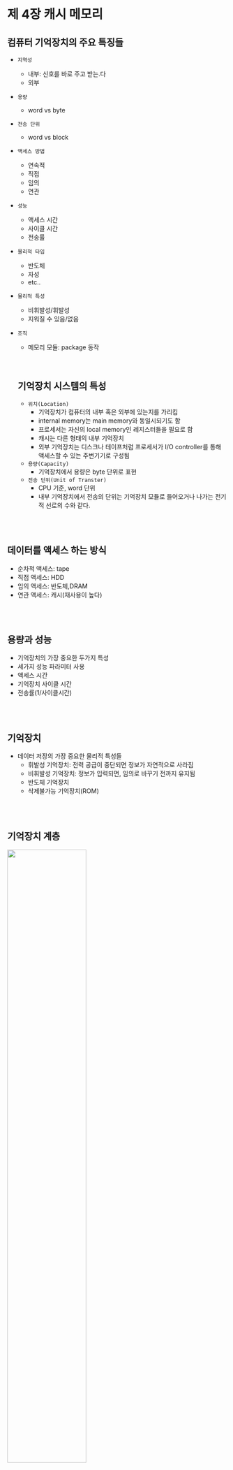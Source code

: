 # 제 4장 캐시 메모리

## 컴퓨터 기억장치의 주요 특징들

- `지역성`
  - 내부: 신호를 바로 주고 받는.다
  - 외부
- `용량`
  - word vs byte
- `전송 단위`
  - word vs block
- `액세스 방법`
  - 연속적
  - 직접
  - 임의
  - 연관
- `성능`
  - 액세스 시간
  - 사이클 시간
  - 전송률
- `물리적 타입`
  - 반도체
  - 자성
  - etc..
- `물리적 특성`
  - 비휘발성/휘발성
  - 지워질 수 있음/없음
- `조직`
  - 메모리 모듈: package 동작

  <br/>
  <br/>

  ## 기억장치 시스템의 특성

  - `위치(Location)`
    - 기억장치가 컴퓨터의 내부 혹은 외부에 있는지를 가리킴
    - internal memory는 main memory와 동일시되기도 함
    - 프로세서는 자신의 local memory인 레지스터들을 필요로 함
    - 캐시는 다른 형태의 내부 기억장치
    - 외부 기억장치는 디스크나 테이프처럼 프로세서가 I/O controller를 통해 액세스할 수 있는 주변기기로 구성됨
  - `용량(Capacity)`
    - 기억장치에서 용량은 byte 단위로 표현
  - `전송 단위(Unit of Transter)`
    - CPU 기준, word 단위
    - 내부 기억장치에서 전송의 단위는 기억장치 모듈로 들어오거나 나가는 전기적 선로의 수와 같다.
  
<br/>
<br/>

## 데이터를 액세스 하는 방식

- 순차적 액세스: tape
- 직접 액세스: HDD
- 임의 액세스: 반도체,DRAM
- 연관 액세스: 캐시(재사용이 높다)

<br/>
<br/>

## 용량과 성능

- 기억장치의 가장 중요한 두가지 특성
- 세가지 성능 파라미터 사용
 - 액세스 시간
 -  기억장치 사이클 시간
 -  전송률(1/사이클시간)

<br/>
<br/>

## 기억장치

- 데이터 저장의 가장 중요한 물리적 특성들
  - 휘발성 기억장치: 전력 공급이 중단되면 정보가 자연적으로 사라짐
  - 비휘발성 기억장치: 정보가 입력되면, 임의로 바꾸기 전까지 유지됨
  - 반도체 기억장치
  - 삭제불가능 기억장치(ROM)
 
<br/>
<br/>

## 기억장치 계층

<img width="60%" height="60%" src="https://github.com/ash9river/Computer-Organization-and-Architecture/assets/121378532/5f6887dc-050b-4050-8101-e221762bc0eb">

- Inboard memory(Internal)
  - `Registers`
    - CPU와 가까움
  - `Cache`
    - CPU와 Cache의 절반은 CPU 내부에 위치  
  - `Main Memory`
    - 삼성이나 SK에서 만드는 DDR/DRAM
- External: I/O module을 통해 Inboard memory와 상호연결
  - Outboard storage
  - Off-line storage(백업용)

<br/>
<br/>

## Memory

- 3 level: inboard vs outboard vs off-line
- Disk cache

### Performance of Two-Level Memory

<img width="60%" height="60%" src="https://github.com/ash9river/Computer-Organization-and-Architecture/assets/121378532/03f103d8-823a-4424-8144-bad7c346f7e2">

- $T_1$ : access time to level 1
- $T_2$ : access time to level 2
- $r$ : Hit ratio(The probability of being in the cache)

 Average access Time $$= r \times T_1 + (1-r) \times (T_1 + T_2) $$

- <details>
  <summary>캐시와 주 기억장치</summary>
  
![KakaoTalk_20231022_145355712](https://github.com/ash9river/Computer-Organization-and-Architecture/assets/121378532/6e01f9ee-1b27-4ae6-abe6-6ab22159c087)
![KakaoTalk_20231022_145355712_01](https://github.com/ash9river/Computer-Organization-and-Architecture/assets/121378532/e2b38fcd-4332-4669-960d-19d3a54fa2f6)
![KakaoTalk_20231022_145355712_02](https://github.com/ash9river/Computer-Organization-and-Architecture/assets/121378532/45bbb680-ac90-4319-a172-831da2de87ae)
![KakaoTalk_20231022_145355712_03](https://github.com/ash9river/Computer-Organization-and-Architecture/assets/121378532/2d7a98af-50cd-45cc-9cd6-7f85a64ed98a)
</details>

<br/>
<br/>

## 캐시 주소

- 도서관의 자유석 같은거
- CPU -> Cache 접근할 때, 물리적 주소(Main Memory의 실제 주소)를 사용하는지 혹은 가상의 주소(logical)를 쓰는지
- `가상 기억장치`
  -  주 기억장치 크기에 상관없이 논리적 관점으로 기억장치의 주소 지정
  -  하드웨어 기억장치 관리 유닛(MMU)이 각 가상 주솔르 주 기억장치 내의 물리적 주소로 변환

<br/>

### Physical address vs Logical address

<img src="https://github.com/ash9river/Computer-Organization-and-Architecture/assets/121378532/89b67c5b-33ce-4cbe-b20a-d346ded3f169" width="80%" height="80%">
<br/>
<br/>

## 사상 함수(Mapping Function)

- 캐시 라인의 수는 주 기억장치 블록의 수보다 적기 떄문에, 주 기억장치 블록을 캐시 라인으로 사상(mapping) 해주는 알고리즘 필요
- 직접 vs 연관 vs 세트연관

<br/>

## 직접 사상 (Direct Mapping)

- $i$ : 캐시의 라인 넘버
- $j$ : 메인 메모리의 블락 넘버
- $m$ : 캐시에 있는 라인의 수
- $i$ = $j$ % $m$
- 요약
  - CPU에서 발생시키는 주소 길이가 A이다.
  - 만약에 1 line = 4 word 이면, $2^2$ word 이므로 word bit = 2 bit이다
  - 전체 주소 A 중에 word 를 제외한 주소가 line 주소(s)가 된다
  - 1 line에 몇개의 word가 들어가냐에 따라 달라진다. 만약 1 line = 8 word이면, $2^3$ word 이므로 word bit = 3이다.
    - s = A - w
  - 주소길이 = s+w 비트
  - 메모리에서 접근 가능한 용량 $2^(s+w)$ word 혹은 byte.
  - 블록 크기(line) = $2^w$ word
  - 주 기억장치 내의 블록들의 수 = $2^s$
  - 캐시 내 라인들의 수 = m = $2^r$
  - 태그의 크기 = s-r 비트
    - CPU의 주소 길이 = 메인 메모리의 주소 길이 s+w
    - 메인 메모리의 line bit = s
    - 캐시의 line bit = r 
    - 식별을 위해 태그의 크기를 s - r
- 예시
  - 메인 메모리 전체 주소: 24비트
  - line 14 bits, word 2 bits ->tag 8 bits
  - word 2 bits -> 1 line = 4 words
  - line 14 bits -> 16K cache($2^4 \times 2^{10}$)
  - tag 8 bits = 2 Hexa
  - 4 bits = 1 Hexa

<br/>

### 빅팀 캐시

- 직접 사상 캐시에서 같은 line에 사상되는 두 개의 블록들로부터 word를 반복적으로 읽어야 한다면, 그 블록들은 반복적으로 swap되고 결과적으로 hit ratio 감소하게 되는 스레싱(thrashing) 현상 발생
- 휴지통 같은 개념

<br/>

## 완전 연관 캐시

- 다 불러온다~~~ \<under construction/>

## 세트 연관 사상

- 직접 사상 + 연관 사상
- 요약
  - k-way -> $2^n$ 개의 라인
  - $2^r$ line 구성
  - 세트당 line $2^n$ = k
  - 전체 세트의 수 = $2^r/2^n$ = $2^{r-n}$ = $2^d$ -> d 개의 세트 -> d bit
  - 태그 = s - d bit

<br/>
<br/>

## 교체 알고리즘

- 직접 사상에서는 임의의 블록이 들어갈 수 있는 라인이 하나뿐이기에 선택 불가
- 연관 & 세트-연관에서는 교체 알고리즘 필요

### 가장 널리 사용되고 있는 네가지 알고리즘

- `최소 최근 사용(Least Recently Used:LRU)`
  - 가장 효과적
  - 참조되지 않은 채로 가장 오래 있었던 블록을 교체
  - 구현의 단순성으로 가장 널리 사용됨
- `First-In-First-Out(FIFO)`
  - 캐시 내에 가장 오래 머물렀던 블록 교체
  - 라운드-로빈(Round Robin)이나 원형 버퍼 기법으로 쉽게 구현
- `최소 사용 빈도(Least Frequently Used:LFU)`
  - 가장 적게 참조된 블록 교체
  - 각 라인에 카운터를 두어 구현
- `임의(Random)`
  - 간단한 하드웨어로 구현 가능
  - 다른 알고리즘에 비해 약간의 성능 열화 발생

<br/>
<br/>

## 쓰기 정책(Write Policy)

- 언제 메인 메모리로 업데이트할거냐
- 문제점
  - 한개 이상의 장치들이 메인 메모리를 액세스 할 수 있다.
  - 캐시 무효화 발생
- 해결법
  - 원래의 블록이 변경된 적이 없다면 write out 하지도 않고 overwrite 해도 된다.
  - 적어도 한번 이상 쓰기가 수행된 적이 있다면, 새 블록을 가져오기 전에 캐시의 그 라인을 메모리의 블록에 씀으로써, 메인 메모리 갱신

<br/>

## Write Through and Write Back

- `Write Through`
  - 변경되면 바로 쓰기
  - 가장 간단함
  - 모든 쓰기 동작이 캐시만 아니라 메인 메모리도 동시에 이루어짐
  - 메모리 사용량이 많아져서 병목 현상 발생 가능
- `Write Back`
  - 사라질 때 쓰기
  - 메모리에 대해 쓰기 동작 최소화
  - 캐시 내 데이터만 갱신
  - 메인 메모리의 일부가 무효화됨
    - I/O 모듈에 의한 액세스는 캐시를 통함으로 해결
  - 회로가 복잡해지면 병목 현상 발생

<br/>
<br/>

## 라인 크기

- 블록 크기가 증가할수록 locality의 원리에 따라 처음에는 적중률(hit ratio) 증가
  - locality의 원리 : 적정 수준의 원리(과유불급이라 생각해도 됨) 
- 블록이 커지고, 교체되는 정보의 재사용률이 감소할수록 적중률 감소
- 블록이 커질수록 원하는 word가 아닌 word가 같이 읽어지먀, 사용될 가능성도 낮음
- Cache Size 16KB로 고정
  - 1 line = ? word -> line size = 8 B =>$2^3$
  - $\frac{16K}{8}$ = 2K line

<br/>
<br/>

## 다단계 캐시

- 다단계로 캐시 사용
  1. CPU 안의 캐시(on Chip Cache)
  2. 캐시를 여러단으로 두자

<br/>

## 통합 캐시(Unified Cache)와 분리 캐시(Split Cache)

- 분리 캐시가 보편화됨
  - 명령어 전용 캐시
  - 데이터 전용 캐시
  - 두 캐시는 모두 같은 단계에 존재하며, 전형적으로 두 개의 LI 캐시로 존재
- 통합 캐시의 장점
  - 더 높은 적중률
  - 명령어와 데이터 간의 균형 자동으로 유지
  - 단 한 개의 캐시만 설계하고 구현하면 됨
- L1에서는 분리 캐시, 더 높은 레벨에서는 통합 캐시로 가는 경향이 있음
-  분리 캐시의 장점
  - 명령어 인출/해독 유닛과 실행 유닛 간의 캐시로 인한 경합을 없앨 수 있다.(파이프라이닝에서 중요)

     <br/>
 ### Pentium 4 Cache 설계 사례

|고민|해결|모델명|
|---|---|:---:|
|외부 메모리가 시스템 버스보다 느려짐|외부 캐시를 추가함|386|
|프로세서 속도가 증가됨으로써 외부 버스에 병목 현상 발생|외부 캐시를 on chip 캐시로 바꿈(캐시를 CPU 안에 넣음)|486|
|칩에 공간 제한을 걸어서 내부 캐시의 크기가 작음|L2 캐시 추가|486|
|명령어 인출/해독 유닛과 실행 유닛 간의 캐시로 인한 경합 발생|명령어 캐시와 seperate data를 만듬|Pentium|
|프로세서 속도 증가로 인하여 L2 캐시에 병목 현상 발생|L2 캐시도 CPU 안에 넣음(on Chip)|Pentium Pro|
|엄청 큰 데이터를 다룰 때, 캐시의 크기가 너무 작음|L3 캐시 추가 / L3 캐치 on Chip|Pentiurm 3 / Pentium 4|

